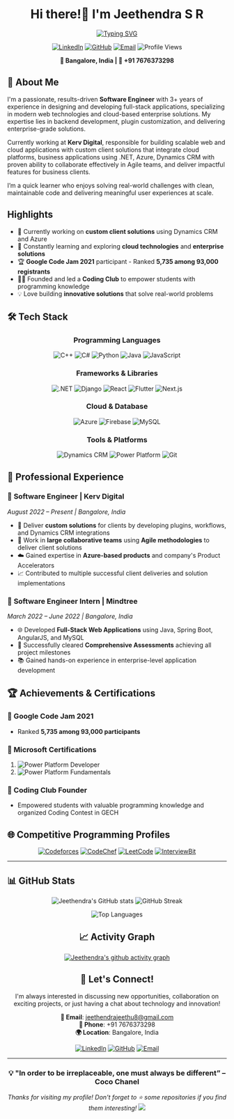 
<div align="center">

# Hi there!👋 I'm Jeethendra S R

<!-- [![GitHub WidgetBox](https://github-widgetbox.vercel.app/api/profile?username=jeethendra2000&data=followers,repositories,stars,commits&hide_border=true)](https://github.com/jeethendra2000) -->

[![Typing SVG](https://readme-typing-svg.herokuapp.com?font=Fira+Code&pause=1000&color=2E9EF7&center=true&vCenter=true&width=435&lines=Software+Engineer;Full+Stack+Developer;Microsoft+Certified+Professional;Problem+Solver+%26+Innovator)](https://git.io/typing-svg)

[![LinkedIn](https://img.shields.io/badge/LinkedIn-0077B5?style=for-the-badge&logo=linkedin&logoColor=white)](https://www.linkedin.com/in/jeethendra2000) [![GitHub](https://img.shields.io/badge/GitHub-100000?style=for-the-badge&logo=github&logoColor=white)](https://github.com/jeethendra2000) [![Email](https://img.shields.io/badge/Email-D14836?style=for-the-badge&logo=gmail&logoColor=white)](mailto:jeethendrajeethu8@gmail.com) ![Profile Views](https://komarev.com/ghpvc/?username=jeethendra2000&color=brightgreen&style=for-the-badge)

**📍 Bangalore, India | 📱 +91 7676373298**

</div>

## 🚀 About Me

I'm a passionate, results-driven **Software Engineer** with 3+ years of experience in designing and developing full-stack applications, specializing in modern web technologies and cloud-based enterprise solutions.
My expertise lies in backend development, plugin customization, and delivering enterprise-grade solutions.

Currently working at **Kerv Digital**, responsible for building scalable web and cloud applications with custom client solutions that integrate cloud platforms, business applications using .NET, Azure, Dynamics CRM with proven ability to collaborate effectively in Agile teams, and deliver impactful features for business clients.

I’m a quick learner who enjoys solving real-world challenges with clean, maintainable code and delivering meaningful user experiences at scale.

## Highlights

- 🔭 Currently working on **custom client solutions** using Dynamics CRM and Azure
- 🌱 Constantly learning and exploring **cloud technologies** and **enterprise solutions**
- 🏆 **Google Code Jam 2021** participant - Ranked **5,735 among 93,000 registrants**
- 👨‍🏫 Founded and led a **Coding Club** to empower students with programming knowledge
- 💡 Love building **innovative solutions** that solve real-world problems

## 🛠️ Tech Stack

<div align="center">

### Programming Languages
![C++](https://img.shields.io/badge/C++-00599C?style=flat-square&logo=cplusplus&logoColor=white) ![C#](https://img.shields.io/badge/C%23-239120?style=flat-square&logo=csharp&logoColor=white) ![Python](https://img.shields.io/badge/Python-3776AB?style=flat-square&logo=python&logoColor=white) ![Java](https://img.shields.io/badge/Java-ED8B00?style=flat-square&logo=java&logoColor=white) ![JavaScript](https://img.shields.io/badge/JavaScript-F7DF1E?style=flat-square&logo=javascript&logoColor=black)

### Frameworks & Libraries
![.NET](https://img.shields.io/badge/.NET-5C2D91?style=flat-square&logo=dotnet&logoColor=white) ![Django](https://img.shields.io/badge/Django-092E20?style=flat-square&logo=django&logoColor=white) ![React](https://img.shields.io/badge/React-20232A?style=flat-square&logo=react&logoColor=61DAFB) ![Flutter](https://img.shields.io/badge/Flutter-02569B?style=flat-square&logo=flutter&logoColor=white) ![Next.js](https://img.shields.io/badge/Next.js-000000?style=flat-square&logo=nextdotjs&logoColor=white)

### Cloud & Database
![Azure](https://img.shields.io/badge/Microsoft_Azure-0089D0?style=flat-square&logo=microsoft-azure&logoColor=white) ![Firebase](https://img.shields.io/badge/Firebase-FFCA28?style=flat-square&logo=firebase&logoColor=black) ![MySQL](https://img.shields.io/badge/MySQL-4479A1?style=flat-square&logo=mysql&logoColor=white)

### Tools & Platforms
![Dynamics CRM](https://img.shields.io/badge/Dynamics_CRM-0078D4?style=flat-square&logo=microsoft&logoColor=white) ![Power Platform](https://img.shields.io/badge/Power_Platform-742774?style=flat-square&logo=microsoft&logoColor=white) ![Git](https://img.shields.io/badge/Git-F05032?style=flat-square&logo=git&logoColor=white)

</div>

## 💼 Professional Experience

### 🏢 **Software Engineer** | Kerv Digital
*August 2022 – Present | Bangalore, India*

- 🔧 Deliver **custom solutions** for clients by developing plugins, workflows, and Dynamics CRM integrations
- 👥 Work in **large collaborative teams** using **Agile methodologies** to deliver client solutions
- ☁️ Gained expertise in **Azure-based products** and company's Product Accelerators
- 📈 Contributed to multiple successful client deliveries and solution implementations

### 🏢 **Software Engineer Intern** | Mindtree
*March 2022 – June 2022 | Bangalore, India*

- 🌐 Developed **Full-Stack Web Applications** using Java, Spring Boot, AngularJS, and MySQL
- 🎯 Successfully cleared **Comprehensive Assessments** achieving all project milestones
- 📚 Gained hands-on experience in enterprise-level application development

## 🏆 Achievements & Certifications

<div align="Left">

### 🥇 Google Code Jam 2021
* Ranked **5,735 among 93,000 participants**

### 📜 Microsoft Certifications
1. ![Power Platform Developer](https://img.shields.io/badge/Power_Platform_Developer-Associate-0078D4?style=flat-square&logo=microsoft) 
2. ![Power Platform Fundamentals](https://img.shields.io/badge/Power_Platform-Fundamentals-0078D4?style=flat-square&logo=microsoft)

### 👥 Coding Club Founder
* Empowered students with valuable programming knowledge and organized Coding Contest in GECH

</div>

<!-- ## 🚀 Featured Projects

### 🎓 [Informatsy](https://github.com/jeethendra2000/informatsy) - Academic Platform 

![Python](https://img.shields.io/badge/Python-3776AB?style=flat-square&logo=python&logoColor=white) ![Django](https://img.shields.io/badge/Django-092E20?style=flat-square&logo=django&logoColor=white) ![React](https://img.shields.io/badge/React-20232A?style=flat-square&logo=react&logoColor=61DAFB)

> **Comprehensive academic platform for students**

- 🔧 Developed **RESTful API** and responsive UI for accessing study materials and notifications
- 🔍 Designed optimized **search and filter features** for seamless user experience
- 🌐 **Live deployment** currently serving a significant user base
- 📱 Integrated club management and college environment features

**Key Features:**
- Study materials access and management
- Real-time notifications system
- Club activity management
- Optimized search functionality

---

### 🚌 [Sanchari](https://github.com/Sanchari4us/Sanchari) - Transportation App 

![Flutter](https://img.shields.io/badge/Flutter-02569B?style=flat-square&logo=flutter&logoColor=white) ![Firebase](https://img.shields.io/badge/Firebase-FFCA28?style=flat-square&logo=firebase&logoColor=black)

> **Real-time bus tracking and information system**

- 📍 Developed **real-time location updates** and vital bus information system
- 🗺️ Integrated **Google Maps**, Firebase Authentication, and Analytics
- ⏱️ Solved extended wait times at bus stops with accurate tracking
- 📱 Cross-platform mobile application with modern UI/UX

**Key Features:**
- Real-time GPS tracking
- Google Maps integration
- Firebase authentication
- Analytics dashboard

---

### 🎉 [Potluck Party API](https://github.com/jeethendra2000) - Event Management
![C#](https://img.shields.io/badge/C%23-239120?style=flat-square&logo=csharp&logoColor=white) ![.NET](https://img.shields.io/badge/.NET-5C2D91?style=flat-square&logo=dotnet&logoColor=white)

> **Comprehensive party management system**

- 🍽️ Developed **.NET Web API** for managing users and dish details
- 🔄 Implemented **Dish Duplication Prevention** and quantity management
- 👥 Built **Attendance Limit validations** for optimal event planning
- ⚖️ Ensures well-balanced and delightful celebrations

**Key Features:**
- User and dish management
- Duplication prevention algorithms
- Quantity management system
- Attendance validation

---

### 💻 [Cyber Cafe Management System](https://github.com/jeethendra2000) - Business Solution
![Django](https://img.shields.io/badge/Django-092E20?style=flat-square&logo=django&logoColor=white) ![Python](https://img.shields.io/badge/Python-3776AB?style=flat-square&logo=python&logoColor=white)

> **Complete cyber cafe operations management** 

- 🏪 Streamlined **Cyber Cafe operations** with comprehensive system management
- ⏰ Optimized **time allotment features** for effective resource management
- 💰 Automated **bill calculation** for seamless service delivery
- 👥 Integrated customer management capabilities

---

### 🏅 [Olympia](https://github.com/jeethendra2000) - Sports News Platform

![Django](https://img.shields.io/badge/Django-092E20?style=flat-square&logo=django&logoColor=white) ![Next.js](https://img.shields.io/badge/Next.js-000000?style=flat-square&logo=nextdotjs&logoColor=white)

> **Real-time sports news and updates platform**

- ⚡ **Real-time sports news** delivery system
- 📱 Modern web interface with Next.js frontend
- 🔄 Live updates to keep users informed
- 🏆 Comprehensive sports coverage and analytics -->

<!-- 
## 🎯 What I'm Working On

- 🔭 **Current Focus**: Advanced Azure solutions and enterprise application development
- 🌱 **Learning**: Cloud architecture patterns and microservices
- 👯 **Looking to collaborate**: On open-source projects and innovative solutions
- 💬 **Ask me about**: Full-stack development, Azure, Django, React, Flutter
- ⚡ **Fun fact**: I love solving algorithmic challenges and building solutions that make a difference! -->

## 🌐 Competitive Programming Profiles

<div align="center">

[![Codeforces](https://img.shields.io/badge/Codeforces-445f9d?style=for-the-badge&logo=Codeforces&logoColor=white)](https://codeforces.com/profile/jeethendra2000) [![CodeChef](https://img.shields.io/badge/CodeChef-5B4638?style=for-the-badge&logo=codechef&logoColor=white)](https://www.codechef.com/users/jeethendra2000) [![LeetCode](https://img.shields.io/badge/LeetCode-000000?style=for-the-badge&logo=LeetCode&logoColor=#d16c06)](https://leetcode.com/jeethendra2000) [![InterviewBit](https://img.shields.io/badge/InterviewBit-87CEEB?style=for-the-badge&logo=interviewbit&logoColor=white)](https://www.interviewbit.com/profile/jeethendra2000)

</div>

---

## 📊 GitHub Stats

<div align="center">

![Jeethendra's GitHub stats](https://github-readme-stats.vercel.app/api?username=jeethendra2000&show_icons=true&locale=en&hide_border=true) ![GitHub Streak](https://github-readme-streak-stats.herokuapp.com/?user=jeethendra2000&hide_border=true)

![Top Languages](https://github-readme-stats.vercel.app/api/top-langs?username=jeethendra2000&show_icons=true&locale=en&layout=compact&hide_border=true) 

</div>


<div align="center">

## 📈 Activity Graph
[![Jeethendra's github activity graph](https://github-readme-activity-graph.vercel.app/graph?username=jeethendra2000&theme=react-dark&hide_border=true)](https://github.com/ashutosh00710/github-readme-activity-graph)

</div>


<div align="center">

## 🤝 Let's Connect!

I'm always interested in discussing new opportunities, collaboration on exciting projects, or just having a chat about technology and innovation!

**📧 Email**: [jeethendrajeethu8@gmail.com](mailto:jeethendrajeethu8@gmail.com)  
**📱 Phone**: +91 7676373298  
**🌍 Location**: Bangalore, India

[![LinkedIn](https://img.shields.io/badge/LinkedIn-0077B5?style=for-the-badge&logo=linkedin&logoColor=white)](https://www.linkedin.com/in/jeethendra2000) [![GitHub](https://img.shields.io/badge/GitHub-100000?style=for-the-badge&logo=github&logoColor=white)](https://github.com/jeethendra2000) [![Email](https://img.shields.io/badge/Email-D14836?style=for-the-badge&logo=gmail&logoColor=white)](mailto:jeethendrajeethu8@gmail.com)

</div>

---

<div align="center">

### 💡 "In order to be irreplaceable, one must always be different” – Coco Chanel

*Thanks for visiting my profile! Don't forget to ⭐ some repositories if you find them interesting!*
<img src="https://capsule-render.vercel.app/api?type=waving&color=gradient&height=120&section=footer"/>

</div>

